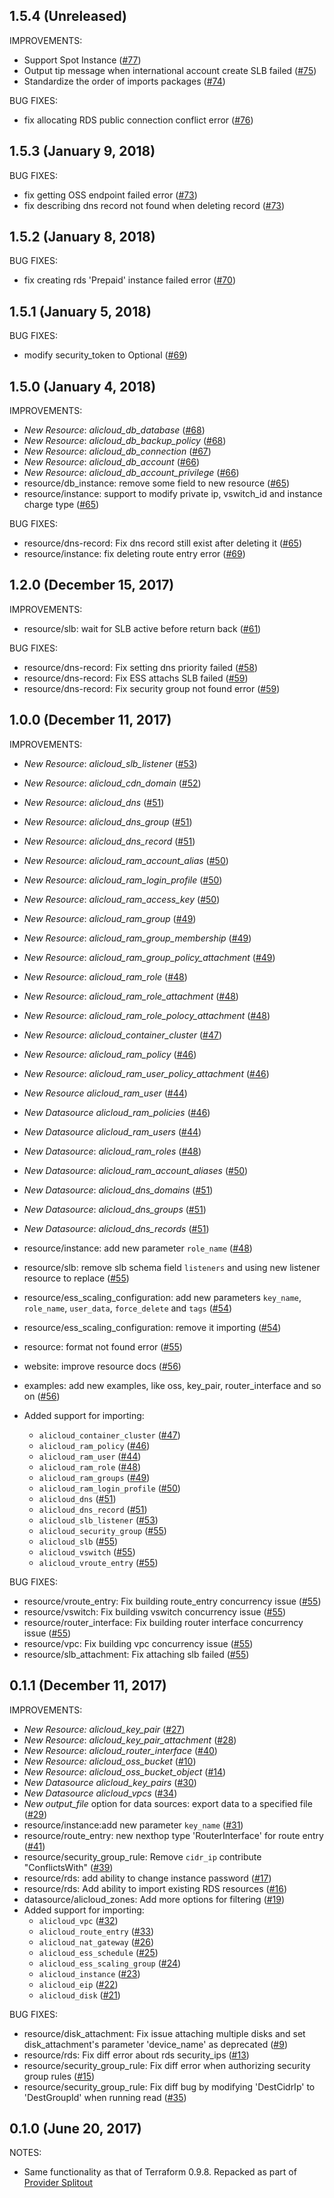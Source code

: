 ## 1.5.4 (Unreleased)

IMPROVEMENTS:

- Support Spot Instance ([#77](https://github.com/terraform-providers/terraform-provider-alicloud/pull/77))
- Output tip message when international account create SLB failed ([#75](https://github.com/terraform-providers/terraform-provider-alicloud/pull/75))
- Standardize the order of imports packages ([#74](https://github.com/terraform-providers/terraform-provider-alicloud/pull/74))

BUG FIXES:

- fix allocating RDS public connection conflict error ([#76](https://github.com/terraform-providers/terraform-provider-alicloud/pull/76))

## 1.5.3 (January 9, 2018)

BUG FIXES:
  * fix getting OSS endpoint failed error  ([#73](https://github.com/terraform-providers/terraform-provider-alicloud/pull/73))
  * fix describing dns record not found when deleting record ([#73](https://github.com/terraform-providers/terraform-provider-alicloud/pull/73))

## 1.5.2 (January 8, 2018)

BUG FIXES:
  * fix creating rds 'Prepaid' instance failed error  ([#70](https://github.com/terraform-providers/terraform-provider-alicloud/pull/70))

## 1.5.1 (January 5, 2018)

BUG FIXES:
  * modify security_token to Optional ([#69](https://github.com/terraform-providers/terraform-provider-alicloud/pull/69))

## 1.5.0 (January 4, 2018)

IMPROVEMENTS:

- *New Resource*: _alicloud_db_database_ ([#68](https://github.com/terraform-providers/terraform-provider-alicloud/pull/68))
- *New Resource*: _alicloud_db_backup_policy_ ([#68](https://github.com/terraform-providers/terraform-provider-alicloud/pull/68))
- *New Resource*: _alicloud_db_connection_ ([#67](https://github.com/terraform-providers/terraform-provider-alicloud/pull/67))
- *New Resource*: _alicloud_db_account_ ([#66](https://github.com/terraform-providers/terraform-provider-alicloud/pull/66))
- *New Resource*: _alicloud_db_account_privilege_ ([#66](https://github.com/terraform-providers/terraform-provider-alicloud/pull/66))
- resource/db_instance: remove some field to new resource ([#65](https://github.com/terraform-providers/terraform-provider-alicloud/pull/65))
- resource/instance: support to modify private ip, vswitch_id and instance charge type ([#65](https://github.com/terraform-providers/terraform-provider-alicloud/pull/65))

BUG FIXES:

- resource/dns-record: Fix dns record still exist after deleting it ([#65](https://github.com/terraform-providers/terraform-provider-alicloud/pull/65))
- resource/instance: fix deleting route entry error ([#69](https://github.com/terraform-providers/terraform-provider-alicloud/pull/69))


## 1.2.0 (December 15, 2017)

IMPROVEMENTS:
- resource/slb: wait for SLB active before return back ([#61](https://github.com/terraform-providers/terraform-provider-alicloud/pull/61))

BUG FIXES:

- resource/dns-record: Fix setting dns priority failed ([#58](https://github.com/terraform-providers/terraform-provider-alicloud/pull/58))
- resource/dns-record: Fix ESS attachs SLB failed ([#59](https://github.com/terraform-providers/terraform-provider-alicloud/pull/59))
- resource/dns-record: Fix security group not found error ([#59](https://github.com/terraform-providers/terraform-provider-alicloud/pull/59))


## 1.0.0 (December 11, 2017)

IMPROVEMENTS:

- *New Resource*: _alicloud_slb_listener_ ([#53](https://github.com/terraform-providers/terraform-provider-alicloud/pull/53))
- *New Resource*: _alicloud_cdn_domain_ ([#52](https://github.com/terraform-providers/terraform-provider-alicloud/pull/52))
- *New Resource*: _alicloud_dns_ ([#51](https://github.com/terraform-providers/terraform-provider-alicloud/pull/51))
- *New Resource*: _alicloud_dns_group_ ([#51](https://github.com/terraform-providers/terraform-provider-alicloud/pull/51))
- *New Resource*: _alicloud_dns_record_ ([#51](https://github.com/terraform-providers/terraform-provider-alicloud/pull/51))
- *New Resource*: _alicloud_ram_account_alias_ ([#50](https://github.com/terraform-providers/terraform-provider-alicloud/pull/50))
- *New Resource*: _alicloud_ram_login_profile_ ([#50](https://github.com/terraform-providers/terraform-provider-alicloud/pull/50))
- *New Resource*: _alicloud_ram_access_key_ ([#50](https://github.com/terraform-providers/terraform-provider-alicloud/pull/50))
- *New Resource*: _alicloud_ram_group_ ([#49](https://github.com/terraform-providers/terraform-provider-alicloud/pull/49))
- *New Resource*: _alicloud_ram_group_membership_ ([#49](https://github.com/terraform-providers/terraform-provider-alicloud/pull/49))
- *New Resource*: _alicloud_ram_group_policy_attachment_ ([#49](https://github.com/terraform-providers/terraform-provider-alicloud/pull/49))
- *New Resource*: _alicloud_ram_role_ ([#48](https://github.com/terraform-providers/terraform-provider-alicloud/pull/48))
- *New Resource*: _alicloud_ram_role_attachment_ ([#48](https://github.com/terraform-providers/terraform-provider-alicloud/pull/48))
- *New Resource*: _alicloud_ram_role_polocy_attachment_ ([#48](https://github.com/terraform-providers/terraform-provider-alicloud/pull/48))
- *New Resource*: _alicloud_container_cluster_ ([#47](https://github.com/terraform-providers/terraform-provider-alicloud/pull/47))
- *New Resource:* _alicloud_ram_policy_ ([#46](https://github.com/terraform-providers/terraform-provider-alicloud/pull/46))
- *New Resource*: _alicloud_ram_user_policy_attachment_ ([#46](https://github.com/terraform-providers/terraform-provider-alicloud/pull/46))
- *New Resource* _alicloud_ram_user_ ([#44](https://github.com/terraform-providers/terraform-provider-alicloud/pull/44))
- *New Datasource* _alicloud_ram_policies_ ([#46](https://github.com/terraform-providers/terraform-provider-alicloud/pull/46))
- *New Datasource* _alicloud_ram_users_ ([#44](https://github.com/terraform-providers/terraform-provider-alicloud/pull/44))
- *New Datasource*: _alicloud_ram_roles_ ([#48](https://github.com/terraform-providers/terraform-provider-alicloud/pull/48))
- *New Datasource*: _alicloud_ram_account_aliases_ ([#50](https://github.com/terraform-providers/terraform-provider-alicloud/pull/50))
- *New Datasource*: _alicloud_dns_domains_ ([#51](https://github.com/terraform-providers/terraform-provider-alicloud/pull/51))
- *New Datasource*: _alicloud_dns_groups_ ([#51](https://github.com/terraform-providers/terraform-provider-alicloud/pull/51))
- *New Datasource*: _alicloud_dns_records_ ([#51](https://github.com/terraform-providers/terraform-provider-alicloud/pull/51))
- resource/instance: add new parameter `role_name` ([#48](https://github.com/terraform-providers/terraform-provider-alicloud/pull/48))
- resource/slb: remove slb schema field `listeners` and using new listener resource to replace ([#55](https://github.com/terraform-providers/terraform-provider-alicloud/pull/55))
- resource/ess_scaling_configuration: add new parameters `key_name`, `role_name`, `user_data`, `force_delete` and `tags` ([#54](https://github.com/terraform-providers/terraform-provider-alicloud/pull/54))
- resource/ess_scaling_configuration: remove it importing ([#54](https://github.com/terraform-providers/terraform-provider-alicloud/pull/54))
- resource: format not found error ([#55](https://github.com/terraform-providers/terraform-provider-alicloud/pull/55))
- website: improve resource docs ([#56](https://github.com/terraform-providers/terraform-provider-alicloud/pull/56))
- examples: add new examples, like oss, key_pair, router_interface and so on ([#56](https://github.com/terraform-providers/terraform-provider-alicloud/pull/56))

- Added support for importing:
  - `alicloud_container_cluster` ([#47](https://github.com/terraform-providers/terraform-provider-alicloud/pull/47))
  - `alicloud_ram_policy` ([#46](https://github.com/terraform-providers/terraform-provider-alicloud/pull/46))
  - `alicloud_ram_user` ([#44](https://github.com/terraform-providers/terraform-provider-alicloud/pull/44))
  - `alicloud_ram_role` ([#48](https://github.com/terraform-providers/terraform-provider-alicloud/pull/48))
  - `alicloud_ram_groups` ([#49](https://github.com/terraform-providers/terraform-provider-alicloud/pull/49))
  - `alicloud_ram_login_profile` ([#50](https://github.com/terraform-providers/terraform-provider-alicloud/pull/50))
  - `alicloud_dns` ([#51](https://github.com/terraform-providers/terraform-provider-alicloud/pull/51))
  - `alicloud_dns_record` ([#51](https://github.com/terraform-providers/terraform-provider-alicloud/pull/51))
  - `alicloud_slb_listener` ([#53](https://github.com/terraform-providers/terraform-provider-alicloud/pull/53))
  - `alicloud_security_group` ([#55](https://github.com/terraform-providers/terraform-provider-alicloud/pull/55))
  - `alicloud_slb` ([#55](https://github.com/terraform-providers/terraform-provider-alicloud/pull/55))
  - `alicloud_vswitch` ([#55](https://github.com/terraform-providers/terraform-provider-alicloud/pull/55))
  - `alicloud_vroute_entry` ([#55](https://github.com/terraform-providers/terraform-provider-alicloud/pull/55))

BUG FIXES:

- resource/vroute_entry: Fix building route_entry concurrency issue ([#55](https://github.com/terraform-providers/terraform-provider-alicloud/pull/55))
- resource/vswitch: Fix building vswitch concurrency issue ([#55](https://github.com/terraform-providers/terraform-provider-alicloud/pull/55))
- resource/router_interface: Fix building router interface concurrency issue ([#55](https://github.com/terraform-providers/terraform-provider-alicloud/pull/55))
- resource/vpc: Fix building vpc concurrency issue ([#55](https://github.com/terraform-providers/terraform-provider-alicloud/pull/55))
- resource/slb_attachment: Fix attaching slb failed ([#55](https://github.com/terraform-providers/terraform-provider-alicloud/pull/55))

## 0.1.1 (December 11, 2017)

IMPROVEMENTS:

- *New Resource:* _alicloud_key_pair_ ([#27](https://github.com/terraform-providers/terraform-provider-alicloud/pull/27))
- *New Resource*: _alicloud_key_pair_attachment_ ([#28](https://github.com/terraform-providers/terraform-provider-alicloud/pull/28))
- *New Resource*: _alicloud_router_interface_ ([#40](https://github.com/terraform-providers/terraform-provider-alicloud/pull/40))
- *New Resource:* _alicloud_oss_bucket_ ([#10](https://github.com/terraform-providers/terraform-provider-alicloud/pull/10))
- *New Resource*: _alicloud_oss_bucket_object_ ([#14](https://github.com/terraform-providers/terraform-provider-alicloud/pull/14))
- *New Datasource* _alicloud_key_pairs_ ([#30](https://github.com/terraform-providers/terraform-provider-alicloud/pull/30))
- *New Datasource* _alicloud_vpcs_ ([#34](https://github.com/terraform-providers/terraform-provider-alicloud/pull/34))
- *New output_file* option for data sources: export data to a specified file ([#29](https://github.com/terraform-providers/terraform-provider-alicloud/pull/29))
- resource/instance:add new parameter `key_name` ([#31](https://github.com/terraform-providers/terraform-provider-alicloud/pull/31))
- resource/route_entry: new nexthop type 'RouterInterface' for route entry ([#41](https://github.com/terraform-providers/terraform-provider-alicloud/pull/41))
- resource/security_group_rule: Remove `cidr_ip` contribute "ConflictsWith" ([#39](https://github.com/terraform-providers/terraform-provider-alicloud/pull/39))
- resource/rds: add ability to change instance password ([#17](https://github.com/terraform-providers/terraform-provider-alicloud/pull/17))
- resource/rds: Add ability to import existing RDS resources ([#16](https://github.com/terraform-providers/terraform-provider-alicloud/pull/16))
- datasource/alicloud_zones: Add more options for filtering ([#19](https://github.com/terraform-providers/terraform-provider-alicloud/pull/19))
- Added support for importing:
  - `alicloud_vpc` ([#32](https://github.com/terraform-providers/terraform-provider-alicloud/pull/32))
  - `alicloud_route_entry` ([#33](https://github.com/terraform-providers/terraform-provider-alicloud/pull/33))
  - `alicloud_nat_gateway` ([#26](https://github.com/terraform-providers/terraform-provider-alicloud/pull/26))
  - `alicloud_ess_schedule` ([#25](https://github.com/terraform-providers/terraform-provider-alicloud/pull/25))
  - `alicloud_ess_scaling_group` ([#24](https://github.com/terraform-providers/terraform-provider-alicloud/pull/24))
  - `alicloud_instance` ([#23](https://github.com/terraform-providers/terraform-provider-alicloud/pull/23))
  - `alicloud_eip` ([#22](https://github.com/terraform-providers/terraform-provider-alicloud/pull/22))
  - `alicloud_disk` ([#21](https://github.com/terraform-providers/terraform-provider-alicloud/pull/21))

BUG FIXES:

- resource/disk_attachment: Fix issue attaching multiple disks and set disk_attachment's parameter 'device_name' as deprecated ([#9](https://github.com/terraform-providers/terraform-provider-alicloud/pull/9))
- resource/rds: Fix diff error about rds security_ips ([#13](https://github.com/terraform-providers/terraform-provider-alicloud/pull/13))
- resource/security_group_rule: Fix diff error when authorizing security group rules ([#15](https://github.com/terraform-providers/terraform-provider-alicloud/pull/15))
- resource/security_group_rule: Fix diff bug by modifying 'DestCidrIp' to 'DestGroupId' when running read ([#35](https://github.com/terraform-providers/terraform-provider-alicloud/pull/35))


## 0.1.0 (June 20, 2017)

NOTES:

* Same functionality as that of Terraform 0.9.8. Repacked as part of [Provider Splitout](https://www.hashicorp.com/blog/upcoming-provider-changes-in-terraform-0-10/)